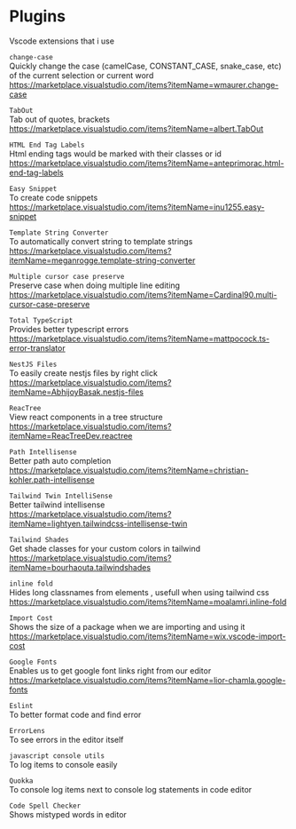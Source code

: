 # Plugins
Vscode extensions that i use

```change-case``` \
Quickly change the case (camelCase, CONSTANT_CASE, snake_case, etc) of the current selection or current word<br/>
https://marketplace.visualstudio.com/items?itemName=wmaurer.change-case

```TabOut``` \
Tab out of quotes, brackets<br/>
https://marketplace.visualstudio.com/items?itemName=albert.TabOut

```HTML End Tag Labels``` \
Html ending tags would be marked with their classes or id<br/>
https://marketplace.visualstudio.com/items?itemName=anteprimorac.html-end-tag-labels

```Easy Snippet``` \
To create code snippets<br/>
https://marketplace.visualstudio.com/items?itemName=inu1255.easy-snippet

```Template String Converter``` \
To automatically convert string to template strings<br/>
https://marketplace.visualstudio.com/items?itemName=meganrogge.template-string-converter

```Multiple cursor case preserve``` \
Preserve case when doing multiple line editing<br/>
https://marketplace.visualstudio.com/items?itemName=Cardinal90.multi-cursor-case-preserve

```Total TypeScript``` \
Provides better typescript errors<br/>
https://marketplace.visualstudio.com/items?itemName=mattpocock.ts-error-translator

```NestJS Files``` \
 To easily create nestjs files by right click<br/>
https://marketplace.visualstudio.com/items?itemName=AbhijoyBasak.nestjs-files

```ReacTree``` \
 View react components in a tree structure<br/>
https://marketplace.visualstudio.com/items?itemName=ReacTreeDev.reactree

```Path Intellisense``` \
 Better path auto completion<br/>
https://marketplace.visualstudio.com/items?itemName=christian-kohler.path-intellisense

```Tailwind Twin IntelliSense``` \
 Better tailwind intellisense<br/>
https://marketplace.visualstudio.com/items?itemName=lightyen.tailwindcss-intellisense-twin

```Tailwind Shades``` \
 Get shade classes for your custom colors in tailwind<br/>
https://marketplace.visualstudio.com/items?itemName=bourhaouta.tailwindshades

```inline fold``` \
 Hides long classnames from elements , usefull when using tailwind css<br/>
https://marketplace.visualstudio.com/items?itemName=moalamri.inline-fold

```Import Cost``` \
 Shows the size of a package when we are importing and using it<br/>
https://marketplace.visualstudio.com/items?itemName=wix.vscode-import-cost

```Google Fonts``` \
 Enables us to get google font links right from our editor<br/>
https://marketplace.visualstudio.com/items?itemName=lior-chamla.google-fonts

```Eslint``` \
 To better format code and find error
 
```ErrorLens``` \
  To see errors in the editor itself

```javascript console utils``` \
  To log items to console easily

```Quokka``` \
  To console log items next to console log statements in code editor

```Code Spell Checker ``` \
  Shows mistyped words in editor

